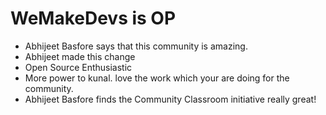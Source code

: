 # WeMakeDevs is OP

- Abhijeet Basfore says that this community is amazing.
- Abhijeet made this change
- Open Source Enthusiastic
- More power to kunal. love the work which your are doing for the community.
- Abhijeet Basfore finds the Community Classroom initiative really great!
